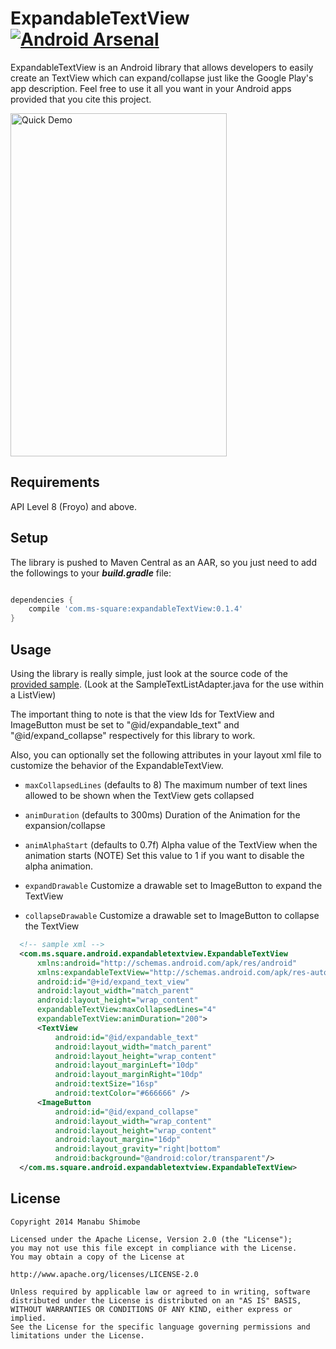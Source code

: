 ExpandableTextView [![Android Arsenal](https://img.shields.io/badge/Android%20Arsenal-ExpandableTextView-brightgreen.svg?style=flat)](https://android-arsenal.com/details/1/1203)
===================

ExpandableTextView is an Android library that allows developers to easily create an TextView
which can expand/collapse just like the Google Play's app description.
Feel free to use it all you want in your Android apps provided that you cite this project.

<img src="https://raw.github.com/Manabu-GT/ExpandableTextView/master/art/readme_demo.gif" width=346 height=549 alt="Quick Demo">

Requirements
-------------
API Level 8 (Froyo) and above.

Setup
------
The library is pushed to Maven Central as an AAR, 
so you just need to add the followings to your ***build.gradle*** file:

```groovy

dependencies {
    compile 'com.ms-square:expandableTextView:0.1.4'
}

```

Usage
------
Using the library is really simple, just look at the source code of the [provided sample][1].
(Look at the SampleTextListAdapter.java for the use within a ListView)

The important thing to note is that the view Ids for TextView and ImageButton must be set to
"@id/expandable_text" and "@id/expand_collapse" respectively for this library to work.

Also, you can optionally set the following attributes in your layout xml file to customize the behavior
of the ExpandableTextView.

 * `maxCollapsedLines` (defaults to 8)
 The maximum number of text lines allowed to be shown when the TextView gets collapsed

 * `animDuration` (defaults to 300ms)
 Duration of the Animation for the expansion/collapse

 * `animAlphaStart` (defaults to 0.7f)
 Alpha value of the TextView when the animation starts
 (NOTE)
 Set this value to 1 if you want to disable the alpha animation.

 * `expandDrawable`
 Customize a drawable set to ImageButton to expand the TextView

 * `collapseDrawable`
 Customize a drawable set to ImageButton to collapse the TextView

```xml
  <!-- sample xml -->
  <com.ms.square.android.expandabletextview.ExpandableTextView
      xmlns:android="http://schemas.android.com/apk/res/android"
      xmlns:expandableTextView="http://schemas.android.com/apk/res-auto"
      android:id="@+id/expand_text_view"
      android:layout_width="match_parent"
      android:layout_height="wrap_content"
      expandableTextView:maxCollapsedLines="4"
      expandableTextView:animDuration="200">
      <TextView
          android:id="@id/expandable_text"
          android:layout_width="match_parent"
          android:layout_height="wrap_content"
          android:layout_marginLeft="10dp"
          android:layout_marginRight="10dp"
          android:textSize="16sp"
          android:textColor="#666666" />
      <ImageButton
          android:id="@id/expand_collapse"
          android:layout_width="wrap_content"
          android:layout_height="wrap_content"
          android:layout_margin="16dp"
          android:layout_gravity="right|bottom"
          android:background="@android:color/transparent"/>
  </com.ms.square.android.expandabletextview.ExpandableTextView>
```

License
----------

    Copyright 2014 Manabu Shimobe

    Licensed under the Apache License, Version 2.0 (the "License");
    you may not use this file except in compliance with the License.
    You may obtain a copy of the License at

    http://www.apache.org/licenses/LICENSE-2.0

    Unless required by applicable law or agreed to in writing, software
    distributed under the License is distributed on an "AS IS" BASIS,
    WITHOUT WARRANTIES OR CONDITIONS OF ANY KIND, either express or implied.
    See the License for the specific language governing permissions and
    limitations under the License.

[1]: https://github.com/Manabu-GT/ExpandableTextView/tree/master/sample
